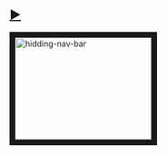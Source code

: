 ## [&#9658;](https://youtube.com/shorts/JrLI8PtjQyE)  
<a href="http://www.youtube.com/watch?feature=player_embedded&v=JrLI8PtjQyE" target="_blank" style="position: relative; display: inline-block;">
    <img src="http://img.youtube.com/vi/JrLI8PtjQyE/0.jpg" alt="hidding-nav-bar" width="240" height="180" border="10" />
</a>  
